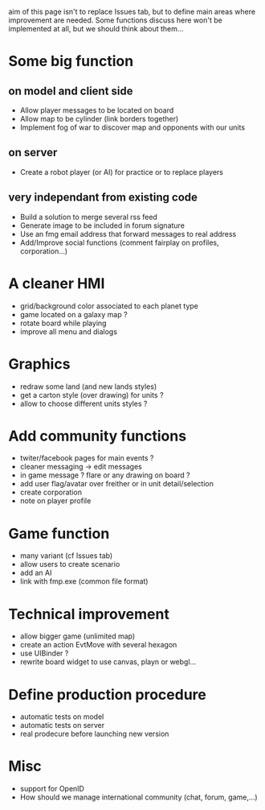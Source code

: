 aim of this page isn't to replace Issues tab, but to define main areas where improvement are needed.
Some functions discuss here won't be implemented at all, but we should think about them...



# Some big function #
## on model and client side ##
  * Allow player messages to be located on board
  * Allow map to be cylinder (link borders together)
  * Implement fog of war to discover map and opponents with our units

## on server ##
  * Create a robot player (or AI) for practice or to replace players

## very independant from existing code ##
  * Build a solution to merge several rss feed
  * Generate image to be included in forum signature
  * Use an fmg email address that forward messages to real address
  * Add/Improve social functions (comment fairplay on profiles, corporation...)


# A cleaner HMI #
  * grid/background color associated to each planet type
  * game located on a galaxy map ?
  * rotate board while playing
  * improve all menu and dialogs

# Graphics #
  * redraw some land (and new lands styles)
  * get a carton style (over drawing) for units ?
  * allow to choose different units styles ?

# Add community functions #
  * twiter/facebook pages for main events ?
  * cleaner messaging -> edit messages
  * in game message ? flare or any drawing on board ?
  * add user flag/avatar over freither or in unit detail/selection
  * create corporation
  * note on player profile

# Game function #
  * many variant (cf Issues tab)
  * allow users to create scenario
  * add an AI
  * link with fmp.exe (common file format)

# Technical improvement #
  * allow bigger game (unlimited map)
  * create an action EvtMove with several hexagon
  * use UIBinder ?
  * rewrite board widget to use canvas, playn or webgl...

# Define production procedure #
  * automatic tests on model
  * automatic tests on server
  * real prodecure before launching new version

# Misc #
  * support for OpenID
  * How should we manage international community (chat, forum, game,...)